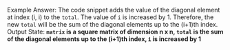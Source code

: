 Example Answer:
The code snippet adds the value of the diagonal element at index (i, i) to the `total`. The value of `i` is increased by 1. Therefore, the new `total` will be the sum of the diagonal elements up to the (i+1)th index. 
Output State: **`matrix` is a square matrix of dimension n x n, `total` is the sum of the diagonal elements up to the (i+1)th index, `i` is increased by 1**